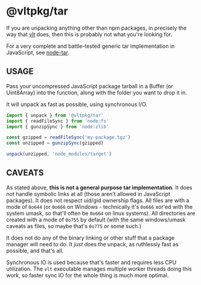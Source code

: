 # @vltpkg/tar

If you are unpacking anything other than npm packages, in
precisely the way that [vlt](https://vlt.sh) does, then this is
probably not what you're looking for.

For a very complete and battle-tested generic tar implementation
in JavaScript, see [node-tar](http://npm.im/tar).

## USAGE

Pass your uncompressed JavaScript package tarball in a Buffer (or
Uint8Array) into the function, along with the folder you want to
drop it in.

It will unpack as fast as possible, using synchronous I/O.

```js
import { unpack } from '@vltpkg/tar'
import { readFileSync } from 'node:fs'
import { gunzipSync } from 'node:zlib'

const gzipped = readFileSync('my-package.tgz')
const unzipped = gunzipSync(gzipped)

unpack(unzipped, 'node_modules/target')
```

## CAVEATS

As stated above, **this is not a general purpose tar
implementation**. It does not handle symbolic links at all (those
aren't allowed in JavaScript packages). It does not respect
uid/gid ownership flags. All files are with a mode of `0o644` (or
`0o666` on Windows - technically it's `0o666` xor'ed with the
system umask, so that'll often be `0o664` on linux systems). All
directories are created with a mode of `0o755` by default (with
the same windows/umask caveats as files, so maybe that's `0o775`
or some such.)

It does not do any of the binary linking or other stuff that a
package manager will need to do. It *just* does the unpack, as
ruthlessly fast as possible, and that's all.

Synchronous IO is used because that's faster and requires less
CPU utilization. The `vlt` executable manages multiple worker
threads doing this work, so faster sync IO for the whole thing is
much more optimal.
